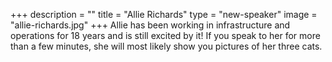 +++
description = ""
title = "Allie Richards"
type = "new-speaker"
image = "allie-richards.jpg"
+++
Allie has been working in infrastructure and operations for 18 years and is still excited by it! If you speak to her for more than a few minutes, she will most likely show you pictures of her three cats.